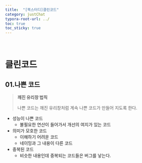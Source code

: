 ```yaml
---
title:  "[북스터디]클린코드"
category: justChat
typora-root-url: ../
toc: true
toc_sticky: true
---
```




# <br>클린코드



## 01.나쁜 코드

> **깨진 유리창 법칙**
>
> 나쁜 코드는 깨진 유리창처럼 계속 나쁜 코드가 만들어 지도록 한다.

- 성능이 나쁜 코드
  - 불필요한 연산이 들어가서 개선의 여지가 있는 코드
- 의미가 모호한 코드
  - 이해하기 어려운 코드
  - 네이밍과 그 내용이 다른 코드
- 중복된 코드
  - 비슷한 내용인데 중복되는 코드들은 버그를 낳는다.





